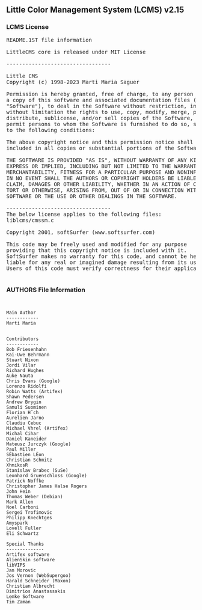 ## Little Color Management System (LCMS) v2.15

### LCMS License

<pre>
README.1ST file information

LittleCMS core is released under MIT License

---------------------------------

Little CMS
Copyright (c) 1998-2023 Marti Maria Saguer

Permission is hereby granted, free of charge, to any person obtaining
a copy of this software and associated documentation files (the
"Software"), to deal in the Software without restriction, including
without limitation the rights to use, copy, modify, merge, publish,
distribute, sublicense, and/or sell copies of the Software, and to
permit persons to whom the Software is furnished to do so, subject
to the following conditions:

The above copyright notice and this permission notice shall be
included in all copies or substantial portions of the Software.

THE SOFTWARE IS PROVIDED "AS IS", WITHOUT WARRANTY OF ANY KIND,
EXPRESS OR IMPLIED, INCLUDING BUT NOT LIMITED TO THE WARRANTIES OF
MERCHANTABILITY, FITNESS FOR A PARTICULAR PURPOSE AND NONINFRINGEMENT.
IN NO EVENT SHALL THE AUTHORS OR COPYRIGHT HOLDERS BE LIABLE FOR ANY
CLAIM, DAMAGES OR OTHER LIABILITY, WHETHER IN AN ACTION OF CONTRACT,
TORT OR OTHERWISE, ARISING FROM, OUT OF OR IN CONNECTION WITH THE
SOFTWARE OR THE USE OR OTHER DEALINGS IN THE SOFTWARE.

---------------------------------
The below license applies to the following files:
liblcms/cmssm.c

Copyright 2001, softSurfer (www.softsurfer.com)

This code may be freely used and modified for any purpose
providing that this copyright notice is included with it.
SoftSurfer makes no warranty for this code, and cannot be held
liable for any real or imagined damage resulting from its use.
Users of this code must verify correctness for their application.

</pre>

### AUTHORS File Information

```


Main Author
------------
Marti Maria


Contributors
------------
Bob Friesenhahn
Kai-Uwe Behrmann
Stuart Nixon
Jordi Vilar
Richard Hughes
Auke Nauta
Chris Evans (Google)
Lorenzo Ridolfi
Robin Watts (Artifex)
Shawn Pedersen
Andrew Brygin
Samuli Suominen
Florian Hˆch
Aurelien Jarno
Claudiu Cebuc
Michael Vhrel (Artifex)
Michal Cihar
Daniel Kaneider
Mateusz Jurczyk (Google)
Paul Miller
SÈbastien LÈon
Christian Schmitz
XhmikosR
Stanislav Brabec (SuSe)
Leonhard Gruenschloss (Google)
Patrick Noffke
Christopher James Halse Rogers
John Hein
Thomas Weber (Debian)
Mark Allen
Noel Carboni
Sergei Trofimovic
Philipp Knechtges
Amyspark
Lovell Fuller
Eli Schwartz

Special Thanks
--------------
Artifex software
AlienSkin software
libVIPS
Jan Morovic
Jos Vernon (WebSupergoo)
Harald Schneider (Maxon)
Christian Albrecht
Dimitrios Anastassakis
Lemke Software
Tim Zaman

```
